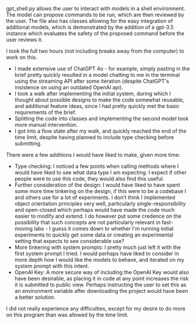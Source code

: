 gpt_shell.py allows the user to interact with models in a shell environment. The model can propose commands to be run, which are then reviewed by the user. The file also has classes allowing for the easy integration of additional models, which is demonstrated by the addition of a gpt-3.5 instance which evaluates the safety of the proposed command before the user reviews it. 

I took the full two hours (not including breaks away from the computer) to work on this. 

* I made extensive use of ChatGPT 4o - for example, simply pasting in the brief pretty quickly resulted in a model chatting to me in the terminal using the streaming API after some iteration (despite ChatGPT's insistence on using an outdated OpenAI api).
* I took a walk after implementing the initial system, during which I thought about possible designs to make the code somewhat reusable, and additional feature ideas, since I had pretty quickly met the basic requirements of the brief.
* Splitting the code into classes and implementing the second model took more manual intervention.
* I got into a flow state after my walk, and quickly reached the end of the time limit, despite having planned to include type checking before submitting.

There were a few additions I would have liked to make, given more time:

* Type checking: I noticed a few points when calling methods where I would have liked to see what data type I am expecting. I expect if other people were to use this code, they would also find this useful.
* Further consideration of the design: I would have liked to have spent some more time tinkering on the design, if this were to be a codebase I and others use for a lot of experiments. I don’t think I implemented object orientation principles very well, particularly single-responsibility and open-closed which perhaps would have made the code much easier to modify and extend. I do however put some credence on the possibility that such concepts are not particularly relevant in fast-moving labs - I guess it comes down to whether I'm running initial experiments to quickly get some data or creating an experimental setting that expects to see considerable use?
* More tinkering with system prompts: I pretty much just left it with the first system prompt I tried. I would perhaps have liked to consider in more depth how I would like the models to behave, and iterated on my system prompt with this intent.
* OpenAI Key: A more secure way of including the OpenAI Key would also have been desirable, as placing it in code at any point increases the risk it is submitted to public view. Perhaps instructing the user to set this as an environment variable after downloading the project would have been a better solution.

I did not really experience any difficulties, except for my desire to do more on this program than was allowed by the time limit.
